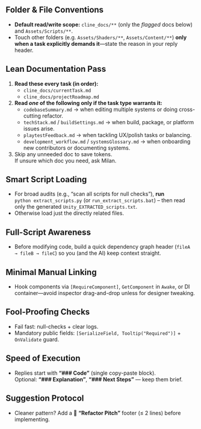 ## Folder & File Conventions
- **Default read/write scope:** `cline_docs/**` (only the *flagged* docs below) and `Assets/Scripts/**`.
- Touch other folders (e.g. `Assets/Shaders/**`, `Assets/Content/**`) **only when a task explicitly demands it**—state the reason in your reply header.

## Lean Documentation Pass
1. **Read these every task (in order):**
   - `cline_docs/currentTask.md`
   - `cline_docs/projectRoadmap.md`
2. **Read *one* of the following only if the task type warrants it:**
   - `codebaseSummary.md` → when editing multiple systems or doing cross-cutting refactor.
   - `techStack.md` / `buildSettings.md` → when build, package, or platform issues arise.
   - `playtestFeedback.md` → when tackling UX/polish tasks or balancing.
   - `development_workflow.md` / `systemsGlossary.md` → when onboarding new contributors or documenting systems.
3. Skip any unneeded doc to save tokens.  
   If unsure which doc you need, ask Milan.

## Smart Script Loading
- For broad audits (e.g., “scan all scripts for null checks”), **run**  
  `python extract_scripts.py` (or `run_extract_scripts.bat`) – then read only the generated `Unity_EXTRACTED_scripts.txt`.
- Otherwise load just the directly related files.

## Full-Script Awareness
- Before modifying code, build a quick dependency graph header (`fileA → fileB → fileC`) so you (and the AI) keep context straight.

## Minimal Manual Linking
- Hook components via `[RequireComponent]`, `GetComponent` in `Awake`, or DI container—avoid inspector drag-and-drop unless for designer tweaking.

## Fool-Proofing Checks
- Fail fast: null-checks + clear logs.
- Mandatory public fields: `[SerializeField, Tooltip("Required")]` + `OnValidate` guard.

## Speed of Execution
- Replies start with **“### Code”** (single copy-paste block).  
  Optional: **“### Explanation”**, **“### Next Steps”** — keep them brief.

## Suggestion Protocol
- Cleaner pattern? Add a 📐 **“Refactor Pitch”** footer (≤ 2 lines) before implementing.
